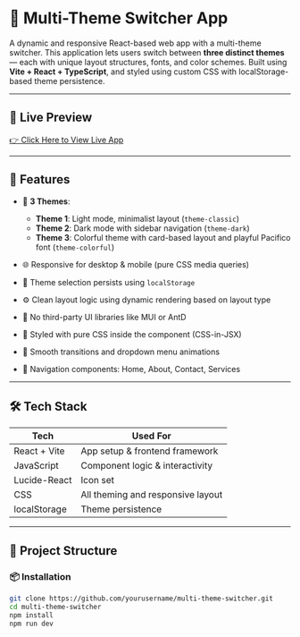 # 🌈 Multi-Theme Switcher App

A dynamic and responsive React-based web app with a multi-theme switcher. This application lets users switch between **three distinct themes** — each with unique layout structures, fonts, and color schemes. Built using **Vite + React + TypeScript**, and styled using custom CSS with localStorage-based theme persistence.

---

## 🔴 Live Preview
[👉 Click Here to View Live App](https://magenta-griffin-e75517.netlify.app/)

---

## 🚀 Features

- 🎨 **3 Themes**:
  - **Theme 1**: Light mode, minimalist layout (`theme-classic`)
  - **Theme 2**: Dark mode with sidebar navigation (`theme-dark`)
  - **Theme 3**: Colorful theme with card-based layout and playful Pacifico font (`theme-colorful`)
  
- 🌐 Responsive for desktop & mobile (pure CSS media queries)
- 💾 Theme selection persists using `localStorage`
- ⚙️ Clean layout logic using dynamic rendering based on layout type
- 🎯 No third-party UI libraries like MUI or AntD
- 💅 Styled with pure CSS inside the component (CSS-in-JSX)
- 🔄 Smooth transitions and dropdown menu animations
- 🧭 Navigation components: Home, About, Contact, Services

---

## 🛠️ Tech Stack

| Tech         | Used For                        |
|--------------|---------------------------------|
| React + Vite | App setup & frontend framework  |
| JavaScript   | Component logic & interactivity |
| Lucide-React | Icon set                        |
| CSS          | All theming and responsive layout |
| localStorage | Theme persistence               |

---

## 📁 Project Structure



### 📦 Installation

```bash
git clone https://github.com/yourusername/multi-theme-switcher.git
cd multi-theme-switcher
npm install
npm run dev
